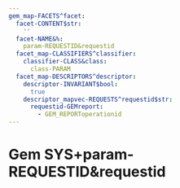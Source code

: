 ```yaml
---
gem_map-FACETS^facet:
  facet-CONTENT$str:
    ''
  facet-NAME&%:
    param-REQUESTID&requestid
  facet_map-CLASSIFIERS^classifier:
    classifier-CLASS&class:
      class-PARAM
  facet_map-DESCRIPTORS^descriptor:
    descriptor-INVARIANT$bool:
      true
    descriptor_mapvec-REQUESTS^requestid$str:
      requestid-GEMreport:
        - GEM_REPORToperationid
---
```

# Gem SYS+param-REQUESTID&requestid

